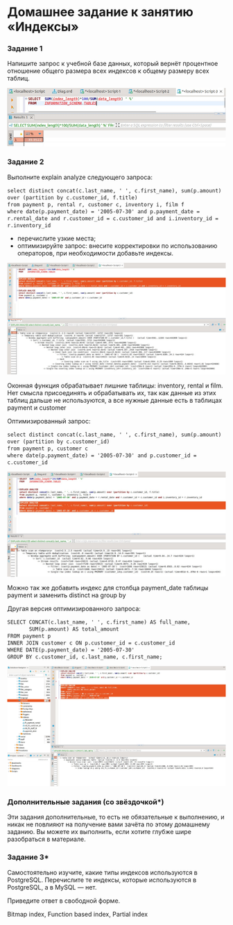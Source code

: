 # Домашнее задание к занятию «Индексы»

### Задание 1

Напишите запрос к учебной базе данных, который вернёт процентное отношение общего размера всех индексов к общему размеру всех таблиц.

![alt text](https://github.com/MaratKN/sdb_1205/blob/main/1.jpg)

### Задание 2

Выполните explain analyze следующего запроса:

```
select distinct concat(c.last_name, ' ', c.first_name), sum(p.amount) over (partition by c.customer_id, f.title)
from payment p, rental r, customer c, inventory i, film f
where date(p.payment_date) = '2005-07-30' and p.payment_date = r.rental_date and r.customer_id = c.customer_id and i.inventory_id = r.inventory_id
```

- перечислите узкие места;
- оптимизируйте запрос: внесите корректировки по использованию операторов, при необходимости добавьте индексы.

![alt text](https://github.com/MaratKN/sdb_1205/blob/main/2.jpg)

Оконная функция обрабатывает лишние таблицы: inventory, rental и film. Нет смысла присоединять и обрабатывать их, так как данные из этих таблиц дальше не используются, а все нужные данные есть в таблицах payment и customer

Оптимизированный запрос:

```
select distinct concat(c.last_name, ' ', c.first_name), sum(p.amount) over (partition by c.customer_id)
from payment p, customer c
where date(p.payment_date) = '2005-07-30' and p.customer_id = c.customer_id 
```

![alt text](https://github.com/MaratKN/sdb_1205/blob/main/3.jpg)

Можно так же добавить индекс для столбца payment_date таблицы payment и заменить distinct на group by

Другая версия оптимизированного запроса:

```
SELECT CONCAT(c.last_name, ' ', c.first_name) AS full_name,
       SUM(p.amount) AS total_amount
FROM payment p
INNER JOIN customer c ON p.customer_id = c.customer_id
WHERE DATE(p.payment_date) = '2005-07-30'
GROUP BY c.customer_id, c.last_name, c.first_name;
```

![alt text](https://github.com/MaratKN/sdb_1205/blob/main/4.jpg)

### Дополнительные задания (со звёздочкой*)

Эти задания дополнительные, то есть не обязательные к выполнению, и никак не повлияют на получение вами зачёта по этому домашнему заданию. Вы можете их выполнить, если хотите глубже шире разобраться в материале.

### Задание 3*

Самостоятельно изучите, какие типы индексов используются в PostgreSQL. Перечислите те индексы, которые используются в PostgreSQL, а в MySQL — нет.

Приведите ответ в свободной форме.

Bitmap index, Function based index, Partial index